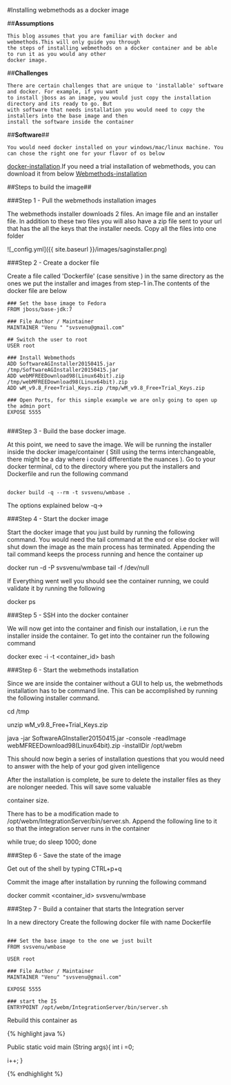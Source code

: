 

#Installing webmethods as a docker image


##**Assumptions**

	This blog assumes that you are familiar with docker and webmethods.This will only guide you through
	the steps of installing webmethods on a docker container and be able to run it as you would any other
	docker image.
	
##**Challenges**

	There are certain challenges that are unique to 'installable' software and docker. For example, if you want
	to install jboss as an image, you would just copy the installation directory and its ready to go. But
	with software that needs installation you would need to copy the installers into the base image and then
	install the software inside the container
	
##**Software**##

	You would need docker installed on your windows/mac/linux machine. You can chose the right one for your flavor of os below 
[docker-installation](https://docs.docker.com/installation).If you need a trial installation of webmethods, you can download it from below
[Webmethods-installation](http://techcommunity.softwareag.com/ecosystem/communities/public/webmethods/contents/download/)

##Steps to build the image##


###Step 1 - Pull the webmethods installation images

The webmethods installer downloads 2 files. An image file and an installer file. In addition to these two files you will also have
a zip file sent to your url that has the all the keys that the installer needs. Copy all the files into one folder

![_config.yml]({{ site.baseurl }}/images/saginstaller.png)


###Step 2 - Create a docker file 

Create a file called 'Dockerfile' (case sensitive ) in the same directory as the ones we put the installer and images from step-1 in.The contents of the
docker file are below

```
### Set the base image to Fedora
FROM jboss/base-jdk:7

### File Author / Maintainer
MAINTAINER "Venu " "svsvenu@gmail.com"

## Switch the user to root
USER root

### Install Webmethods
ADD SoftwareAGInstaller20150415.jar /tmp/SoftwareAGInstaller20150415.jar
ADD webMFREEDownload98(Linux64bit).zip /tmp/webMFREEDownload98(Linux64bit).zip
ADD wM_v9.8_Free+Trial_Keys.zip /tmp/wM_v9.8_Free+Trial_Keys.zip

### Open Ports, for this simple example we are only going to open up the admin port
EXPOSE 5555


```

###Step 3 - Build the base docker image.

At this point, we need to save the image. We will be running the installer inside the docker image/container ( Still using the terms interchangeable,
there might be a day where i could differentiate the nuances ). Go to your docker terminal, cd to the directory where you put the installers
and Dockerfile and run the following command

```

docker build -q --rm -t svsvenu/wmbase .

```

The options explained below
	-q->
	
###Step 4 - Start the docker image

Start the docker image that you just build by running the following command. You would need the tail command at the end or else docker will
shut down the image as the main process has terminated. Appending the tail command keeps the process running and hence the container up

docker run -d -P svsvenu/wmbase tail -f /dev/null

If Everything went well you should see the container running, we could validate it by running the following

docker ps

###Step 5 - SSH into the docker container

We will now get into the container and finish our installation, i.e run the installer inside the container. To get into the container
run the following command

docker exec -i -t <container_id> bash

###Step 6 - Start the webmethods installation

Since we are inside the container without a GUI to help us, the webmethods installation has to be command line. This can be accomplished 
by running the following installer command.

cd /tmp

unzip wM_v9.8_Free+Trial_Keys.zip

java -jar SoftwareAGInstaller20150415.jar -console -readImage webMFREEDownload98\(Linux64bit\).zip -installDir /opt/webm

This should now begin a series of installation questions that you would need to answer with the help of your god given intelligence

After the installation is complete, be sure to delete the installer files as they are nolonger needed. This will save some valuable 

container size. 

There has to be a modification made to /opt/webm/IntegrationServer/bin/server.sh. Append the following line to it so that the integration
server runs in the container

while true; do sleep 1000; done

###Step 6 - Save the state of the image

Get out of the shell by typing CTRL+p+q

Commit the image after installation by running the following command

docker commit <container_id> svsvenu/wmbase


###Step 7 - Build a container that starts the Integration server

In a new directory Create the following docker file with name Dockerfile

```

### Set the base image to the one we just built
FROM svsvenu/wmbase

USER root

### File Author / Maintainer
MAINTAINER "Venu" "svsvenu@gmail.com"

EXPOSE 5555 
 
### start the IS 
ENTRYPOINT /opt/webm/IntegrationServer/bin/server.sh  

```

Rebuild this container as 

{% highlight java %}

Public static void main (String args){
int i =0;

i++;
}


{% endhighlight  %}















	
	


